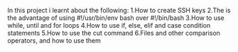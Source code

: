 In this project i learnt about the following:
1.How to create SSH keys
2.The is the advantage of using #!/usr/bin/env bash over #!/bin/bash
3.How to use while, until and for loops
4.How to use if, else, elif and case condition statements
5.How to use the cut command
6.Files and other comparison operators, and how to use them
